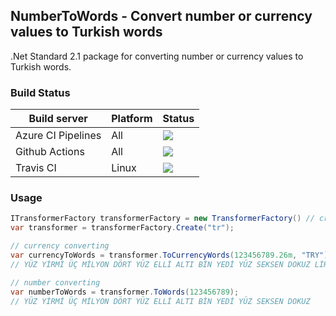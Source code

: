 ## NumberToWords - Convert number or currency values to Turkish words

.Net Standard 2.1 package for converting number or currency values to Turkish words.

### Build Status
| Build server    | Platform       | Status      |
|-----------------|----------------|-------------|
| Azure CI Pipelines  | All            |![](https://dev.azure.com/fsefacan/NumberToWords/_apis/build/status/sefacan.NumberToWords?branchName=master) |
| Github Actions  | All            |![](https://github.com/sefacan/NumberToWords/workflows/ASP.NET%20Core%20CI/badge.svg) |
| Travis CI       | Linux  |![](https://travis-ci.org/sefacan/NumberToWords.svg?branch=master) |


### Usage

``` csharp
ITransformerFactory transformerFactory = new TransformerFactory() // create transformer factory
var transformer = transformerFactory.Create("tr");

// currency converting
var currencyToWords = transformer.ToCurrencyWords(123456789.26m, "TRY");
// YÜZ YİRMİ ÜÇ MİLYON DÖRT YÜZ ELLİ ALTI BİN YEDİ YÜZ SEKSEN DOKUZ LİRA YİRMİ ALTI KURUŞ

// number converting
var numberToWords = transformer.ToWords(123456789);
// YÜZ YİRMİ ÜÇ MİLYON DÖRT YÜZ ELLİ ALTI BİN YEDİ YÜZ SEKSEN DOKUZ
```
